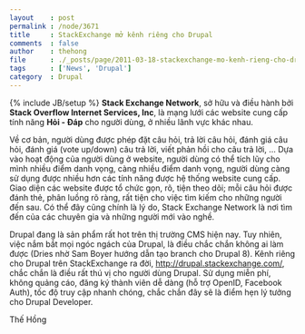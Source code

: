 ```yaml
---
layout    : post
permalink : /node/3671
title     : StackExchange mở kênh riêng cho Drupal
comments  : false
author    : thehong
file      : ./_posts/page/2011-03-18-stackexchange-mo-kenh-rieng-cho-drupal.md
tags      : ['News', 'Drupal']
category  : Drupal
---
```

{% include JB/setup %}
**Stack Exchange Network**, sở hữu và điều hành bởi **Stack Overflow Internet Services, Inc**, là mạng lưới các website cung cấp tính năng **Hỏi - Đáp** cho người dùng, ở nhiều lãnh vực khác nhau.

Về cơ bản, người dùng được phép đặt câu hỏi, trả lời câu hỏi, đánh giá câu hỏi, đánh giá (vote up/down) câu trả lời, viết phản hồi cho câu trả lời, ... Dựa vào hoạt động của người dùng ở website, người dùng có thể tích lũy cho mình nhiều điểm danh vọng, càng nhiều điểm danh vọng, người dùng càng sử dụng được nhiều hơn các tính năng được hệ thống website cung cấp. Giao diện các website được tổ chức gọn, rõ, tiện theo dõi; mỗi câu hỏi được đánh thẻ, phân luồng rõ ràng, rất tiện cho việc tìm kiếm cho những người đến sau. Có thể đây cũng chính là lý do, Stack Exchange Network là nơi tìm đến của các chuyên gia và những người mới vào nghề.

Drupal đang là sản phẩm rất hot trên thị trường CMS hiện nay. Tuy nhiên, việc nắm bắt mọi ngóc ngách của Drupal, là điều chắc chắn không ai làm được (Dries nhờ Sam Boyer hướng dẫn tạo branch cho Drupal 8). Kênh riêng cho Drupal trên StackExchange ra đời, http://drupal.stackexchange.com/, chắc chắn là điều rất thú vị cho người dùng Drupal. Sử dụng miễn phí, không quảng cáo, đăng ký thành viên dễ dàng (hỗ trợ OpenID, Facebook Auth), tốc độ truy cập nhanh chóng, chắc chắn đây sẽ là điểm hẹn lý tưởng cho Drupal Developer.

Thế Hồng